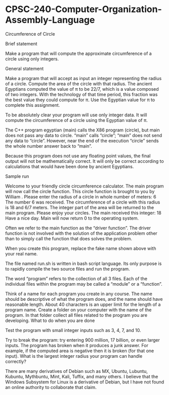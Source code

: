 # CPSC-240-Computer-Organization-Assembly-Language

Circumference of Circle

Brief statement

Make a program that will compute the approximate circumference of a circle using only integers.

General statement

Make a program that will accept as input an integer representing the radius of a circle.  Compute the area of the circle with that radius.  The ancient Egyptians computed the value of π to be 22/7, which is a value composed of two integers.  With the technology of that time period, this fraction was the best value they could compute for π.  Use the Egyptian value for  π to complete this assignment.

To be absolutely clear your program will use only integer data.  It will compute the circumference of a circle using the Egyptian value of π.

The C++ program egyptian (main) calls the X86 program (circle), but main does not pass any data to circle.  “main” calls “circle”; “main” does not send any data to “circle”.  However, near the end of the execution “circle” sends the whole number answer back to “main”.

Because this program does not use any floating point values, the final output will not be mathematically correct.  It will only be correct according to calculations that would have been done by ancient Egyptians.

Sample run

Welcome to your friendly circle circumference calculator.
The main program will now call the circle function.
This circle function is brought to you by William .
Please enter the radius of a circle in whole number of meters:  6
The number 6 was received.
The circumference of a circle with this radius is 18 and 6/7 meters.
The integer part of the area will be returned to the main program.  Please enjoy your circles.
The main received this integer: 18
Have a nice day.  Main will now return 0 to the operating system.

Often we refer to the main function as the “driver function”.  The driver function is not involved with the solution of the application problem other than to simply call the function that does solves the problem.

When you create this program, replace the fake name shown above with your real name.

The file named run.sh is written in bash script language.  Its only purpose is to rapidly compile the two source files and run the program.

The word “program” refers to the collection of all 3 files.  Each of the individual files within the program may be called a “module” or a “function”.

Think of a name for each program you create in any course.  The name should be descriptive of what the program does, and the name should have reasonable length.  About 40 characters is an upper limit for the length of a program name.  Create a folder on your computer with the name of the program.  In that folder collect all files related to the program you are developing.
What to do when you are done

Test the program with small integer inputs such as 3, 4, 7, and 10.

Try to break the program: try entering 900 million, 17 billion, or even larger inputs.  The program has broken when it produces a junk answer.  For example, if the computed area is negative then it is broken (for that one input).  What is the largest integer radius your program can handle correctly?

There are many derivatives of Debian such as MX, Ubuntu, Lubuntu, Kubuntu, Mythbuntu, Mint, Kali, Tuffix, and many others.  I believe that the Windows Subsystem for Linux is a derivative of Debian, but I have not found an online authority to collaborate that claim.

